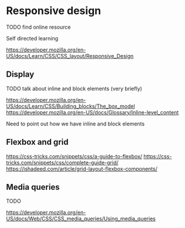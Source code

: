 # Responsive design

TODO find online resource

Self directed learning

https://developer.mozilla.org/en-US/docs/Learn/CSS/CSS_layout/Responsive_Design

## Display

TODO talk about inline and block elements (very briefly)

https://developer.mozilla.org/en-US/docs/Learn/CSS/Building_blocks/The_box_model
https://developer.mozilla.org/en-US/docs/Glossary/Inline-level_content

Need to point out how we have inline and block elements

## Flexbox and grid

https://css-tricks.com/snippets/css/a-guide-to-flexbox/
https://css-tricks.com/snippets/css/complete-guide-grid/
https://ishadeed.com/article/grid-layout-flexbox-components/

## Media queries

TODO

https://developer.mozilla.org/en-US/docs/Web/CSS/CSS_media_queries/Using_media_queries
